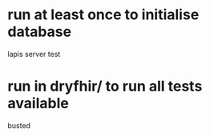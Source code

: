 # run at least once to initialise database
lapis server test

# run in dryfhir/ to run all tests available
busted
